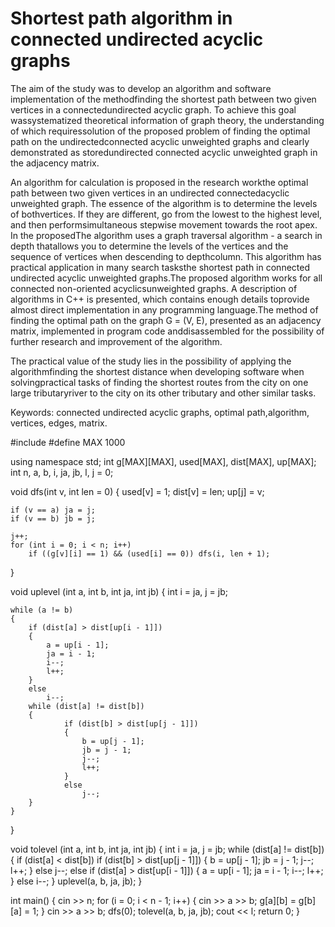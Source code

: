 # Shortest path algorithm in connected undirected acyclic graphs

The aim of the study was to develop an algorithm and software implementation of the methodfinding the shortest path between two given vertices in a connectedundirected acyclic graph. To achieve this goal wassystematized theoretical information of graph theory, the understanding of which requiressolution of the proposed problem of finding the optimal path on the undirectedconnected acyclic unweighted graphs and clearly demonstrated as storedundirected connected acyclic unweighted graph in the adjacency matrix.

An algorithm for calculation is proposed in the research workthe optimal path between two given vertices in an undirected connectedacyclic unweighted graph. The essence of the algorithm is to determine the levels of bothvertices. If they are different, go from the lowest to the highest level, and then performsimultaneous stepwise movement towards the root apex. In the proposedThe algorithm uses a graph traversal algorithm - a search in depth thatallows you to determine the levels of the vertices and the sequence of vertices when descending to depthcolumn. This algorithm has practical application in many search tasksthe shortest path in connected undirected acyclic unweighted graphs.The proposed algorithm works for all connected non-oriented acyclicsunweighted graphs.
A description of algorithms in C++ is presented, which contains enough details toprovide almost direct implementation in any programming language.The method of finding the optimal path on the graph G = (V, E), presented as an adjacency matrix, implemented in program code anddisassembled for the possibility of further research and improvement of the algorithm.

The practical value of the study lies in the possibility of applying the algorithmfinding the shortest distance when developing software when solvingpractical tasks of finding the shortest routes from the city on one large tributaryriver to the city on its other tributary and other similar tasks.

Keywords: connected undirected acyclic graphs, optimal path,algorithm, vertices, edges, matrix.

#include <iostream>
#define MAX 1000

using namespace std;
int g[MAX][MAX], used[MAX], dist[MAX], up[MAX];
int n, a, b, i, ja, jb, l, j = 0;

void dfs(int v, int len = 0)
{
    used[v] = 1; dist[v] = len;
    up[j] = v;

    if (v == a) ja = j;
    if (v == b) jb = j;

    j++;
    for (int i = 0; i < n; i++)
        if ((g[v][i] == 1) && (used[i] == 0)) dfs(i, len + 1);
}

void uplevel (int a, int b, int ja, int jb)
{
    int i = ja, j = jb;

    while (a != b)
    {
        if (dist[a] > dist[up[i - 1]])
        {
            a = up[i - 1];
            ja = i - 1;
            i--;
            l++;
        }
        else
            i--;
        while (dist[a] != dist[b])
        {
                if (dist[b] > dist[up[j - 1]])
                {
                    b = up[j - 1];
                    jb = j - 1;
                    j--;
                    l++;
                }
                else
                    j--;
        }
    }
}

void tolevel (int a, int b, int ja, int jb)
{
    int i = ja, j = jb;
    while (dist[a] != dist[b])
    {
        if (dist[a] < dist[b])
            if (dist[b] > dist[up[j - 1]])
            {
                b = up[j - 1];
                jb = j - 1;
                j--;
                l++;
            }
            else
                j--;
        else
            if (dist[a] > dist[up[i - 1]])
            {
                a = up[i - 1];
                ja = i - 1;
                i--;
                l++;
            }
            else
                i--;
    }
    uplevel(a, b, ja, jb);
}

int main()
{
    cin >> n;
    for (i = 0; i < n - 1; i++)
    {
        cin >> a >> b;
        g[a][b] = g[b][a] = 1;
    }
    cin >> a >> b;
    dfs(0);
    tolevel(a, b, ja, jb);
    cout << l;
    return 0;
}
